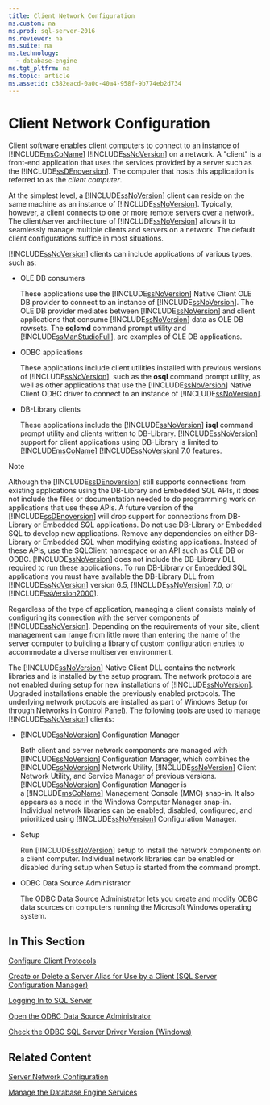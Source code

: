 ```yaml
---
title: Client Network Configuration
ms.custom: na
ms.prod: sql-server-2016
ms.reviewer: na
ms.suite: na
ms.technology: 
  - database-engine
ms.tgt_pltfrm: na
ms.topic: article
ms.assetid: c382eacd-0a0c-40a4-958f-9b774eb2d734
---
```

# Client Network Configuration
  Client software enables client computers to connect to an instance of [!INCLUDE[msCoName](../../Token\Other/msCoName_md.md)] [!INCLUDE[ssNoVersion](../../Token\Other/ssNoVersion_md.md)] on a network. A "client" is a front\-end application that uses the services provided by a server such as the [!INCLUDE[ssDEnoversion](../../Token\Other/ssDEnoversion_md.md)]. The computer that hosts this application is referred to as the *client computer*.  
  
 At the simplest level, a [!INCLUDE[ssNoVersion](../../Token\Other/ssNoVersion_md.md)] client can reside on the same machine as an instance of [!INCLUDE[ssNoVersion](../../Token\Other/ssNoVersion_md.md)]. Typically, however, a client connects to one or more remote servers over a network. The client\/server architecture of [!INCLUDE[ssNoVersion](../../Token\Other/ssNoVersion_md.md)] allows it to seamlessly manage multiple clients and servers on a network. The default client configurations suffice in most situations.  
  
 [!INCLUDE[ssNoVersion](../../Token\Other/ssNoVersion_md.md)] clients can include applications of various types, such as:  
  
-   OLE DB consumers  
  
     These applications use the [!INCLUDE[ssNoVersion](../../Token\Other/ssNoVersion_md.md)] Native Client OLE DB provider to connect to an instance of [!INCLUDE[ssNoVersion](../../Token\Other/ssNoVersion_md.md)]. The OLE DB provider mediates between [!INCLUDE[ssNoVersion](../../Token\Other/ssNoVersion_md.md)] and client applications that consume [!INCLUDE[ssNoVersion](../../Token\Other/ssNoVersion_md.md)] data as OLE DB rowsets. The **sqlcmd** command prompt utility and [!INCLUDE[ssManStudioFull](../../Token\Other/ssManStudioFull_md.md)], are examples of OLE DB applications.  
  
-   ODBC applications  
  
     These applications include client utilities installed with previous versions of [!INCLUDE[ssNoVersion](../../Token\Other/ssNoVersion_md.md)], such as the **osql** command prompt utility, as well as other applications that use the [!INCLUDE[ssNoVersion](../../Token\Other/ssNoVersion_md.md)] Native Client ODBC driver to connect to an instance of [!INCLUDE[ssNoVersion](../../Token\Other/ssNoVersion_md.md)].  
  
-   DB\-Library clients  
  
     These applications include the [!INCLUDE[ssNoVersion](../../Token\Other/ssNoVersion_md.md)] **isql** command prompt utility and clients written to DB\-Library. [!INCLUDE[ssNoVersion](../../Token\Other/ssNoVersion_md.md)] support for client applications using DB\-Library is limited to [!INCLUDE[msCoName](../../Token\Other/msCoName_md.md)] [!INCLUDE[ssNoVersion](../../Token\Other/ssNoVersion_md.md)] 7.0 features.  
  
> [!NOTE]  
>  Although the [!INCLUDE[ssDEnoversion](../../Token\Other/ssDEnoversion_md.md)] still supports connections from existing applications using the DB\-Library and Embedded SQL APIs, it does not include the files or documentation needed to do programming work on applications that use these APIs. A future version of the [!INCLUDE[ssDEnoversion](../../Token\Other/ssDEnoversion_md.md)] will drop support for connections from DB\-Library or Embedded SQL applications. Do not use DB\-Library or Embedded SQL to develop new applications. Remove any dependencies on either DB\-Library or Embedded SQL when modifying existing applications. Instead of these APIs, use the SQLClient namespace or an API such as OLE DB or ODBC. [!INCLUDE[ssNoVersion](../../Token\Other/ssNoVersion_md.md)] does not include the DB\-Library DLL required to run these applications. To run DB\-Library or Embedded SQL applications you must have available the DB\-Library DLL from [!INCLUDE[ssNoVersion](../../Token\Other/ssNoVersion_md.md)] version 6.5, [!INCLUDE[ssNoVersion](../../Token\Other/ssNoVersion_md.md)] 7.0, or [!INCLUDE[ssVersion2000](../../Token\Other/ssVersion2000_md.md)].  
  
 Regardless of the type of application, managing a client consists mainly of configuring its connection with the server components of [!INCLUDE[ssNoVersion](../../Token\Other/ssNoVersion_md.md)]. Depending on the requirements of your site, client management can range from little more than entering the name of the server computer to building a library of custom configuration entries to accommodate a diverse multiserver environment.  
  
 The [!INCLUDE[ssNoVersion](../../Token\Other/ssNoVersion_md.md)] Native Client DLL contains the network libraries and is installed by the setup program. The network protocols are not enabled during setup for new installations of [!INCLUDE[ssNoVersion](../../Token\Other/ssNoVersion_md.md)]. Upgraded installations enable the previously enabled protocols. The underlying network protocols are installed as part of Windows Setup \(or through Networks in Control Panel\). The following tools are used to manage [!INCLUDE[ssNoVersion](../../Token\Other/ssNoVersion_md.md)] clients:  
  
-   [!INCLUDE[ssNoVersion](../../Token\Other/ssNoVersion_md.md)] Configuration Manager  
  
     Both client and server network components are managed with [!INCLUDE[ssNoVersion](../../Token\Other/ssNoVersion_md.md)] Configuration Manager, which combines the [!INCLUDE[ssNoVersion](../../Token\Other/ssNoVersion_md.md)] Network Utility, [!INCLUDE[ssNoVersion](../../Token\Other/ssNoVersion_md.md)] Client Network Utility, and Service Manager of previous versions. [!INCLUDE[ssNoVersion](../../Token\Other/ssNoVersion_md.md)] Configuration Manager is a [!INCLUDE[msCoName](../../Token\Other/msCoName_md.md)] Management Console \(MMC\) snap\-in. It also appears as a node in the Windows Computer Manager snap\-in. Individual network libraries can be enabled, disabled, configured, and prioritized using [!INCLUDE[ssNoVersion](../../Token\Other/ssNoVersion_md.md)] Configuration Manager.  
  
-   Setup  
  
     Run [!INCLUDE[ssNoVersion](../../Token\Other/ssNoVersion_md.md)] setup to install the network components on a client computer. Individual network libraries can be enabled or disabled during setup when Setup is started from the command prompt.  
  
-   ODBC Data Source Administrator  
  
     The ODBC Data Source Administrator lets you create and modify ODBC data sources on computers running the Microsoft Windows operating system.  
  
## In This Section  
 [Configure Client Protocols](../../Topics\TopicNameNotContainA/Configure-Client-Protocols.md)  
  
 [Create or Delete a Server Alias for Use by a Client &#40;SQL Server Configuration Manager&#41;](../Topic/Create%20or%20Delete%20a%20Server%20Alias%20for%20Use%20by%20a%20Client%20\(SQL%20Server%20Configuration%20Manager\).md)  
  
 [Logging In to SQL Server](../../Topics\TopicNameNotContainA/Logging-In-to-SQL-Server.md)  
  
 [Open the ODBC Data Source Administrator](../../Topics\TopicNameNotContainA/Open-the-ODBC-Data-Source-Administrator.md)  
  
 [Check the ODBC SQL Server Driver Version &#40;Windows&#41;](../Topic/Check%20the%20ODBC%20SQL%20Server%20Driver%20Version%20\(Windows\).md)  
  
## Related Content  
 [Server Network Configuration](../../Topics\TopicNameNotContainA/Server-Network-Configuration.md)  
  
 [Manage the Database Engine Services](../../Topics\TopicNameNotContainA/Manage-the-Database-Engine-Services.md)  
  
  